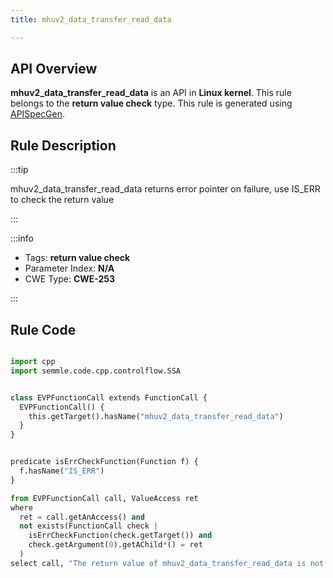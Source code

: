 ```yaml
---
title: mhuv2_data_transfer_read_data

---
```



## API Overview
**mhuv2_data_transfer_read_data** is an API in **Linux kernel**. This rule belongs to the **return value check** type. This rule is generated using [APISpecGen](../../tools/APISpecGen).
## Rule Description

:::tip

mhuv2_data_transfer_read_data returns error pointer on failure, use IS_ERR to check the return value

:::

:::info

- Tags: **return value check**
- Parameter Index: **N/A**
- CWE Type: **CWE-253**

:::

## Rule Code
```python

import cpp
import semmle.code.cpp.controlflow.SSA


class EVPFunctionCall extends FunctionCall {
  EVPFunctionCall() {
    this.getTarget().hasName("mhuv2_data_transfer_read_data")
  }
}


predicate isErrCheckFunction(Function f) {
  f.hasName("IS_ERR") 
}

from EVPFunctionCall call, ValueAccess ret
where
  ret = call.getAnAccess() and
  not exists(FunctionCall check |
    isErrCheckFunction(check.getTarget()) and
    check.getArgument(0).getAChild*() = ret
  )
select call, "The return value of mhuv2_data_transfer_read_data is not checked with IS_ERR."
    
```